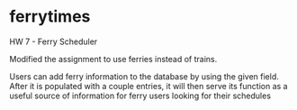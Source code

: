 # ferrytimes
HW 7 - Ferry Scheduler 

Modified the assignment to use ferries instead of trains. 

Users can add ferry information to the database by using the given field. After it is populated with a couple entries, it will then serve its function as a useful source of information for ferry users looking for their schedules
